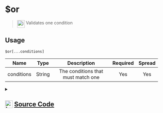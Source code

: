 # $or
> <img align="top" src="https://upload.wikimedia.org/wikipedia/commons/thumb/e/e4/Infobox_info_icon.svg/160px-Infobox_info_icon.svg.png?20150409153300" alt="image" width="25" height="auto"> Validates one condition
## Usage
```
$or[...conditions]
```
| Name | Type | Description | Required | Spread
| :---: | :---: | :---: | :---: | :---: |
conditions | String | The conditions that must match one | Yes | Yes
<details>
<summary>
    
## <img align="top" src="https://cdn4.iconfinder.com/data/icons/iconsimple-logotypes/512/github-512.png" alt="image" width="25" height="auto">  [Source Code](https://github.com/tryforge/ForgeScript-V2/blob/main/src/native/or.ts)
    
</summary>
    
```ts
import { ArgType, IExtendedCompiledFunctionConditionField, NativeFunction, Return } from "../structures"

export default new NativeFunction({
    name: "$or",
    version: "1.0.0",
    description: "Validates one condition",
    unwrap: false,
    brackets: true,
    args: [
        {
            name: "conditions",
            rest: true,
            required: true,
            type: ArgType.String,
            condition: true,
            description: "The conditions that must match one",
        },
    ],
    async execute(ctx) {
        for (let i = 0, len = this.data.fields!.length; i < len; i++) {
            const field = this.data.fields![i] as IExtendedCompiledFunctionConditionField
            const resolved = await this["resolveCondition"](ctx, field)
            if (!this["isValidReturnType"](resolved)) return resolved
            else if (resolved.value) return this.success(true)
        }

        return this.success(false)
    },
})

```
    
</details>